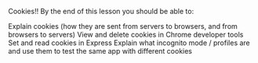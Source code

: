 Cookies!!
By the end of this lesson you should be able to:

Explain cookies (how they are sent from servers to browsers, and from browsers to servers)
View and delete cookies in Chrome developer tools
Set and read cookies in Express
Explain what incognito mode / profiles are and use them to test the same app with different cookies
